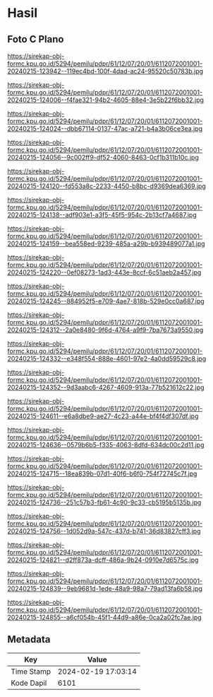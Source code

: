 # Hasil

## Foto C Plano

https://sirekap-obj-formc.kpu.go.id/5294/pemilu/pdpr/61/12/07/20/01/6112072001001-20240215-123942--119ec4bd-100f-4dad-ac24-95520c50783b.jpg

https://sirekap-obj-formc.kpu.go.id/5294/pemilu/pdpr/61/12/07/20/01/6112072001001-20240215-124006--f4fae321-94b2-4605-88e4-3e5b22f6bb32.jpg

https://sirekap-obj-formc.kpu.go.id/5294/pemilu/pdpr/61/12/07/20/01/6112072001001-20240215-124024--dbb67114-0137-47ac-a721-b4a3b06ce3ea.jpg

https://sirekap-obj-formc.kpu.go.id/5294/pemilu/pdpr/61/12/07/20/01/6112072001001-20240215-124056--9c002ff9-df52-4060-8463-0cf1b311b10c.jpg

https://sirekap-obj-formc.kpu.go.id/5294/pemilu/pdpr/61/12/07/20/01/6112072001001-20240215-124120--fd553a8c-2233-4450-b8bc-d9369dea6369.jpg

https://sirekap-obj-formc.kpu.go.id/5294/pemilu/pdpr/61/12/07/20/01/6112072001001-20240215-124138--adf903e1-a3f5-45f5-954c-2b13cf7a4687.jpg

https://sirekap-obj-formc.kpu.go.id/5294/pemilu/pdpr/61/12/07/20/01/6112072001001-20240215-124159--bea558ed-9239-485a-a29b-b939489077a1.jpg

https://sirekap-obj-formc.kpu.go.id/5294/pemilu/pdpr/61/12/07/20/01/6112072001001-20240215-124220--0ef08273-1ad3-443e-8ccf-6c51aeb2a457.jpg

https://sirekap-obj-formc.kpu.go.id/5294/pemilu/pdpr/61/12/07/20/01/6112072001001-20240215-124245--884952f5-e709-4ae7-818b-529e0cc0a687.jpg

https://sirekap-obj-formc.kpu.go.id/5294/pemilu/pdpr/61/12/07/20/01/6112072001001-20240215-124312--2a0e8480-9f6d-4764-a9f9-7ba7673a9550.jpg

https://sirekap-obj-formc.kpu.go.id/5294/pemilu/pdpr/61/12/07/20/01/6112072001001-20240215-124332--e348f554-888e-4601-97e2-4a0dd59529c8.jpg

https://sirekap-obj-formc.kpu.go.id/5294/pemilu/pdpr/61/12/07/20/01/6112072001001-20240215-124352--9d3aabc6-4267-4609-913a-77b521612c22.jpg

https://sirekap-obj-formc.kpu.go.id/5294/pemilu/pdpr/61/12/07/20/01/6112072001001-20240215-124611--e6a8dbe9-ae27-4c23-a44e-bf4f4df307df.jpg

https://sirekap-obj-formc.kpu.go.id/5294/pemilu/pdpr/61/12/07/20/01/6112072001001-20240215-124636--0579b6b5-f335-4063-8dfd-634dc00c2d11.jpg

https://sirekap-obj-formc.kpu.go.id/5294/pemilu/pdpr/61/12/07/20/01/6112072001001-20240215-124715--18ea839b-07d1-40f6-b6f0-754f72745c7f.jpg

https://sirekap-obj-formc.kpu.go.id/5294/pemilu/pdpr/61/12/07/20/01/6112072001001-20240215-124736--251c57b3-fb61-4c90-9c33-cb5195b5135b.jpg

https://sirekap-obj-formc.kpu.go.id/5294/pemilu/pdpr/61/12/07/20/01/6112072001001-20240215-124756--1d052d9a-547c-437d-b741-36d83827cff3.jpg

https://sirekap-obj-formc.kpu.go.id/5294/pemilu/pdpr/61/12/07/20/01/6112072001001-20240215-124821--d2ff873a-dcff-486a-9b24-0910e7d6575c.jpg

https://sirekap-obj-formc.kpu.go.id/5294/pemilu/pdpr/61/12/07/20/01/6112072001001-20240215-124839--9eb9681d-1ede-48a9-98a7-79ad13fa6b58.jpg

https://sirekap-obj-formc.kpu.go.id/5294/pemilu/pdpr/61/12/07/20/01/6112072001001-20240215-124855--a6cf054b-45f1-44d9-a86e-0ca2a02fc7ae.jpg


## Metadata

| Key        | Value               |
| ---------- | ------------------- |
| Time Stamp | 2024-02-19 17:03:14 |
| Kode Dapil | 6101                |



